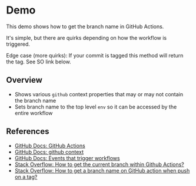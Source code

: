 # Demo

This demo shows how to get the branch name in GitHub Actions.

It's simple, but there are quirks depending on how the workflow is triggered.

Edge case (more quirks): If your commit is tagged this method will return the tag. See SO link below.

## Overview

- Shows various `github` context properties that may or may not contain the branch name
- Sets branch name to the top level `env` so it can be accessed by the entire workflow

## References

- [GitHub Docs: GitHub Actions](https://docs.github.com/en/actions)
- [GitHub Docs: github context](https://docs.github.com/en/actions/writing-workflows/choosing-what-your-workflow-does/contexts#github-context)
- [GitHub Docs: Events that trigger workflows](https://docs.github.com/en/actions/writing-workflows/choosing-when-your-workflow-runs/events-that-trigger-workflows)
- [Stack Overflow: How to get the current branch within Github Actions?](https://stackoverflow.com/q/58033366/808678)
- [Stack Overflow: How to get a branch name on GitHub action when push on a tag?](https://stackoverflow.com/q/63745613)
